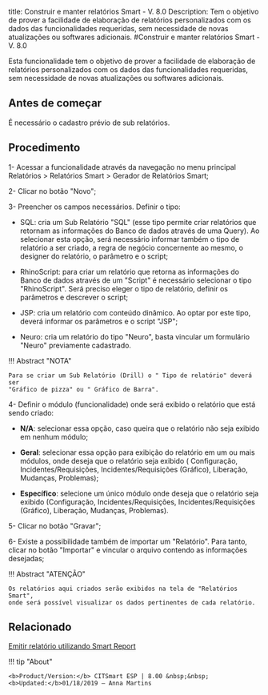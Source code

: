 title: Construir e manter relatórios Smart - V. 8.0
Description: Tem o objetivo de prover a facilidade de elaboração de relatórios personalizados com os dados das funcionalidades requeridas, sem necessidade de novas atualizações ou softwares adicionais.
#Construir e manter relatórios Smart - V. 8.0

Esta funcionalidade tem o objetivo de prover a facilidade de elaboração de
relatórios personalizados com os dados das funcionalidades requeridas, sem
necessidade de novas atualizações ou softwares adicionais.

Antes de começar
--------------------

É necessário o cadastro prévio de sub relatórios.

Procedimento
----------------

1-  Acessar a funcionalidade através da navegação no menu principal Relatórios
    \> Relatórios Smart \> Gerador de Relatórios Smart;

2-  Clicar no botão "Novo";

3-  Preencher os campos necessários. Definir o tipo:

   +  SQL: cria um Sub Relatório "SQL" (esse tipo permite criar relatórios que
      retornam as informações do Banco de dados através de uma Query). Ao
      selecionar esta opção, será necessário informar também o tipo de
      relatório a ser criado, a regra de negócio concernente ao mesmo, o
      designer do relatório, o parâmetro e o script;

   +  RhinoScript: para criar um relatório que retorna as informações do Banco
      de dados através de um "Script" é necessário selecionar o tipo
      "RhinoScript". Será preciso eleger o tipo de relatório, definir os
      parâmetros e descrever o script;

   +  JSP: cria um relatório com conteúdo dinâmico. Ao optar por este tipo,
      deverá informar os parâmetros e o script "JSP";

   +  Neuro: cria um relatório do tipo "Neuro", basta vincular um formulário
      "Neuro" previamente cadastrado.

!!! Abstract "NOTA"

    Para se criar um Sub Relatório (Drill) o " Tipo de relatório" deverá ser
    "Gráfico de pizza" ou " Gráfico de Barra".


4-  Definir o módulo (funcionalidade) onde será exibido o relatório que está
    sendo criado:

  +   **N/A**: selecionar essa opção, caso queira que o relatório não seja exibido
      em nenhum módulo;

  +   **Geral**: selecionar essa opção para exibição do relatório em um ou mais
      módulos, onde deseja que o relatório seja exibido ( Configuração,
      Incidentes/Requisições, Incidentes/Requisições (Gráfico), Liberação,
      Mudanças, Problemas);

  +   **Específico**: selecione um único módulo onde deseja que o relatório seja
      exibido (Configuração, Incidentes/Requisições, Incidentes/Requisições
      (Gráfico), Liberação, Mudanças, Problemas).

5-  Clicar no botão "Gravar";

6-  Existe a possibilidade também de importar um "Relatório". Para tanto, clicar
    no botão "Importar" e vincular o arquivo contendo as informações desejadas;


!!! Abstract "ATENÇÃO"

    Os relatórios aqui criados serão exibidos na tela de "Relatórios Smart",
    onde será possível visualizar os dados pertinentes de cada relatório.


Relacionado
-------

[Emitir relatório utilizando Smart Report](/pt-br/citsmart-esp-8/additional-features/reports/create/smart-reports/configuration/create-smart-report.html)


!!! tip "About"

    <b>Product/Version:</b> CITSmart ESP | 8.00 &nbsp;&nbsp;
    <b>Updated:</b>01/18/2019 – Anna Martins
